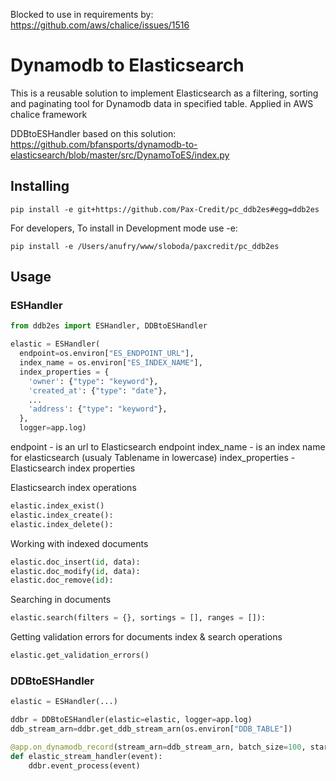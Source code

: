 Blocked to use in requirements by: https://github.com/aws/chalice/issues/1516

# Dynamodb to Elasticsearch

This is a reusable solution to implement Elasticsearch as a filtering, sorting and paginating tool for Dynamodb data in specified table. Applied in AWS chalice framework

DDBtoESHandler based on this solution: 
https://github.com/bfansports/dynamodb-to-elasticsearch/blob/master/src/DynamoToES/index.py

## Installing

`pip install -e git+https://github.com/Pax-Credit/pc_ddb2es#egg=ddb2es`

For developers, To install in Development mode use -e:

`pip install -e /Users/anufry/www/sloboda/paxcredit/pc_ddb2es`

## Usage

### ESHandler

```python
from ddb2es import ESHandler, DDBtoESHandler

elastic = ESHandler(
  endpoint=os.environ["ES_ENDPOINT_URL"],
  index_name = os.environ["ES_INDEX_NAME"],
  index_properties = {
    'owner': {"type": "keyword"},
    'created_at': {"type": "date"},
    ...
    'address': {"type": "keyword"},
  },
  logger=app.log)
```

endpoint - is an url to Elasticsearch endpoint
index_name - is an index name for elasticsearch (usualy Tablename in lowercase)
index_properties - Elasticsearch index properties

Elasticsearch index operations

```python
elastic.index_exist()
elastic.index_create():
elastic.index_delete():
```

Working with indexed documents

```python
elastic.doc_insert(id, data):
elastic.doc_modify(id, data):
elastic.doc_remove(id):
```

Searching in documents

```python
elastic.search(filters = {}, sortings = [], ranges = []):
```

Getting validation errors for documents index & search operations

```python
elastic.get_validation_errors()
```

### DDBtoESHandler

```python
elastic = ESHandler(...)

ddbr = DDBtoESHandler(elastic=elastic, logger=app.log)
ddb_stream_arn=ddbr.get_ddb_stream_arn(os.environ["DDB_TABLE"])

@app.on_dynamodb_record(stream_arn=ddb_stream_arn, batch_size=100, starting_position='TRIM_HORIZON')
def elastic_stream_handler(event):
    ddbr.event_process(event)
```
